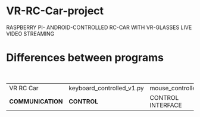 # VR-RC-Car-project
RASPBERRY PI- ANDROID-CONTROLLED RC-CAR WITH VR-GLASSES LIVE VIDEO STREAMING


<h1> Differences between programs </h1>

<table width="600px">
  <tr>
    <td>VR RC Car</td>
    <td>keyboard_controlled_v1.py</td>
    <td>mouse_controlled_v1</td>
    <td>VRCarcontrol.py</td>
  </tr>
  <tr>    
    <td><strong>COMMUNICATION</strong></td>    
    <td><b>CONTROL</b></td>    
    <td>CONTROL INTERFACE</td>    
    <td>VRCarcontrol.py</td>  
  </tr>
</table
